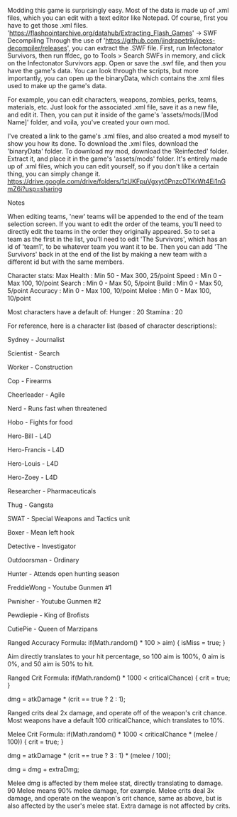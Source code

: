 Modding this game is surprisingly easy. Most of the data is made up of .xml files, which you can edit with a text editor like Notepad. Of course, first you have to get those .xml files.
'https://flashpointarchive.org/datahub/Extracting_Flash_Games' -> SWF Decompiling
Through the use of 'https://github.com/jindrapetrik/jpexs-decompiler/releases', you can extract the .SWF file. First, run Infectonator Survivors, then run ffdec, go to Tools > Search SWFs in memory, and click on the Infectonator Survivors app. Open or save the .swf file, and then you have the game's data. You can look through the scripts, but more importantly, you can open up the binaryData, which contains the .xml files used to make up the game's data.

For example, you can edit characters, weapons, zombies, perks, teams, materials, etc. Just look for the associated .xml file, save it as a new file, and edit it. Then, you can put it inside of the game's 'assets/mods/[Mod Name]' folder, and voila, you've created your own mod.

I've created a link to the game's .xml files, and also created a mod myself to show you how its done.
To download the .xml files, download the 'binaryData' folder.
To download my mod, download the 'Reinfected' folder. Extract it, and place it in the game's 'assets/mods' folder. It's entirely made up of .xml files, which you can edit yourself, so if you don't like a certain thing, you can simply change it.
https://drive.google.com/drive/folders/1zUKFpuVgxyt0PnzcOTKrWt4Ei1nGmZ6i?usp=sharing

Notes

When editing teams, 'new' teams will be appended to the end of the team selection screen. If you want to edit the order of the teams, you'll need to directly edit the teams in the order they originally appeared. So to set a team as the first in the list, you'll need to edit 'The Survivors', which has an id of 'team1', to be whatever team you want it to be. Then you can add 'The Survivors' back in at the end of the list by making a new team with a different id but with the same members.

Character stats:
Max Health : Min 50 - Max 300, 25/point
Speed : Min 0 - Max 100, 10/point
Search : Min 0 - Max 50, 5/point
Build : Min 0 - Max 50, 5/point
Accuracy : Min 0 - Max 100, 10/point
Melee : Min 0 - Max 100, 10/point

Most characters have a default of:
Hunger : 20
Stamina : 20

For reference, here is a character list (based of character descriptions):

Sydney - Journalist

Scientist - Search

Worker - Construction

Cop - Firearms

Cheerleader - Agile

Nerd - Runs fast when threatened

Hobo - Fights for food

Hero-Bill - L4D

Hero-Francis - L4D

Hero-Louis - L4D

Hero-Zoey - L4D

Researcher - Pharmaceuticals

Thug - Gangsta

SWAT - Special Weapons and Tactics unit

Boxer - Mean left hook

Detective - Investigator

Outdoorsman - Ordinary

Hunter - Attends open hunting season

FreddieWong - Youtube Gunmen #1

Pwnisher - Youtube Gunmen #2

Pewdiepie - King of Brofists

CutiePie - Queen of Marzipans

Ranged Accuracy Formula:
if(Math.random() * 100 > aim)
{
isMiss = true;
}

Aim directly translates to your hit percentage, so 100 aim is 100%, 0 aim is 0%, and 50 aim is 50% to hit.

Ranged Crit Formula:
if(Math.random() * 1000 < criticalChance)
{
crit = true;
}

dmg = atkDamage * (crit == true ? 2 : 1);

Ranged crits deal 2x damage, and operate off of the weapon's crit chance. Most weapons have a default 100 criticalChance, which translates to 10%.

Melee Crit Formula:
if(Math.random() * 1000 < criticalChance * (melee / 100))
{
crit = true;
}

dmg = atkDamage * (crit == true ? 3 : 1) * (melee / 100);

dmg = dmg + extraDmg;

Melee dmg is affected by them melee stat, directly translating to damage. 90 Melee means 90% melee damage, for example. Melee crits deal 3x damage, and operate on the weapon's crit chance, same as above, but is also affected by the user's melee stat. Extra damage is not affected by crits.
